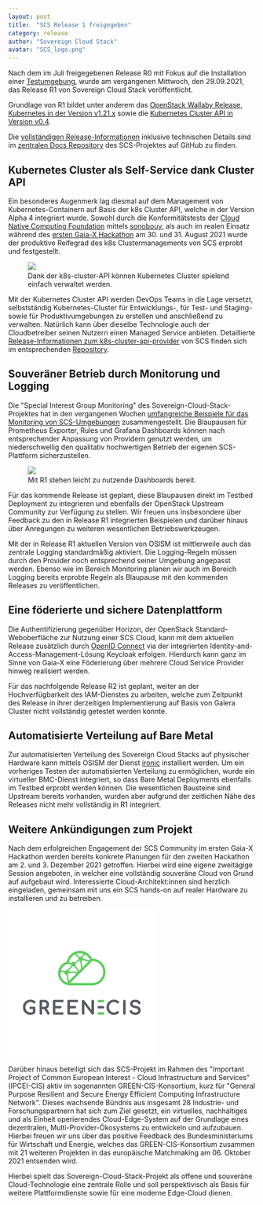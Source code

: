 ```yaml
---
layout: post
title:  "SCS Release 1 freigegeben"
category: release
author: "Sovereign Cloud Stack"
avatar: "SCS_logo.png"
---
```


Nach dem im Juli freigegebenen Release R0 mit Fokus auf die Installation einer [Testumgebung](https://docs.osism.tech/testbed/), wurde am vergangenen Mittwoch, den 29.09.2021, das Release R1 von Sovereign Cloud Stack veröffentlicht.

Grundlage von R1 bildet unter anderem das [OpenStack Wallaby Release](https://releases.openstack.org/wallaby/), [Kubernetes in der Version v1.21.x](https://github.com/kubernetes/kubernetes/releases) sowie die [Kubernetes Cluster API in Version v0.4](https://github.com/kubernetes-sigs/cluster-api/releases).

Die [vollständigen Release-Informationen](https://github.com/SovereignCloudStack/Docs/blob/main/Release-Notes/Release1.md) inklusive technischen Details sind im [zentralen Docs Repository](https://github.com/SovereignCloudStack/Docs) des SCS-Projektes auf GitHub zu finden.

## Kubernetes Cluster als Self-Service dank Cluster API

Ein besonderes Augenmerk lag diesmal auf dem Management von Kubernetes-Containern auf Basis der k8s Cluster API, welche in der Version Alpha 4 integriert wurde. Sowohl durch die Konformitätstests der [Cloud Native Computing Foundation](https://www.cncf.io/) mittels [sonobouy](https://sonobuoy.io/), als auch im realen Einsatz während des [ersten Gaia-X Hackathon](https://www.gaia-x.eu/news/gaia-x-hackathon-1-new-technology-develops-live-today-and-tomorrow) am 30. und 31. August 2021 wurde der produktive Reifegrad des k8s Clustermanagements von SCS erprobt und festgestellt.

<figure class="figure mx-auto d-block" style="width:90%">
  <a href="{{ "/assets/images/release1/screenshot-capi-provisioning-k9s.png" | prepend: site.baseurl_root }}">
    <img src="{{ "/assets/images/release1/screenshot-capi-provisioning-k9s.png" | prepend: site.baseurl_root }}" class="figure-img w-100">
  </a>
    <figcaption class="figure-caption">
    Dank der k8s-cluster-API können Kubernetes Cluster spielend einfach verwaltet werden.
  </figcaption>
</figure>


Mit der Kubernetes Cluster API werden DevOps Teams in die Lage versetzt, selbstständig Kubernetes-Cluster für Entwicklungs-, für Test- und Staging- sowie für Produktivumgebungen zu erstellen und anschließend zu verwalten. Natürlich kann über dieselbe Technologie auch der Cloudbetreiber seinen Nutzern einen Managed Service anbieten. Detaillierte [Release-Informationen zum k8s-cluster-api-provider](https://github.com/SovereignCloudStack/k8s-cluster-api-provider/blob/master/Release-Notes-R1.md) von SCS finden sich im entsprechenden [Repository](https://github.com/SovereignCloudStack/k8s-cluster-api-provider).

## Souveräner Betrieb durch Monitorung und Logging

Die "Special Interest Group Monitoring" des Sovereign-Cloud-Stack-Projektes hat in den vergangenen Wochen [umfangreiche Beispiele für das Monitoring von SCS-Umgebungen](https://github.com/osism/kolla-operations) zusammengestellt. Die Blaupausen für Prometheus Exporter, Rules und Grafana Dashboards können nach entsprechender Anpassung von Providern genutzt werden, um niederschwellig den qualitativ hochwertigen Betrieb der eigenen SCS-Plattform sicherzustellen.

<figure class="figure mx-auto d-block" style="width:90%">
  <a href="{{ "/assets/images/release1/screenshot-ceph-dashboard.png" | prepend: site.baseurl_root }}">
    <img src="{{ "/assets/images/release1/screenshot-ceph-dashboard.png" | prepend: site.baseurl_root }}" class="figure-img w-100">
  </a>
    <figcaption class="figure-caption">
    Mit R1 stehen leicht zu nutzende Dashboards bereit.
  </figcaption>
</figure>

Für das kommende Release ist geplant, diese Blaupausen direkt im Testbed Deployment zu integrieren und ebenfalls der OpenStack Upstream Community zur Verfügung zu stellen. Wir freuen uns insbesondere über Feedback zu den in Release R1 integrierten Beispielen und darüber hinaus über Anregungen zu weiteren wesentlichen Betriebswerkzeugen.

Mit der in Release R1 aktuellen Version von OSISM ist mittlerweile auch das zentrale Logging standardmäßig aktiviert. Die Logging-Regeln müssen durch den Provider noch entsprechend seiner Umgebung angepasst werden. Ebenso wie im Bereich Monitoring planen wir auch im Bereich Logging bereits erprobte Regeln als Blaupause mit den kommenden Releases zu veröffentlichen.

## Eine föderierte und sichere Datenplattform

Die Authentifizierung gegenüber Horizon, der OpenStack Standard-Weboberfläche zur Nutzung einer SCS Cloud, kann mit dem aktuellen Release zusätzlich durch [OpenID Connect](https://openid.net/connect/) via der integrierten Identity-and-Access-Management-Lösung Keycloak erfolgen. Hierdurch kann ganz im Sinne von Gaia-X eine Föderierung über mehrere Cloud Service Provider hinweg realisiert werden.

Für das nachfolgende Release R2 ist geplant, weiter an der Hochverfügbarkeit des IAM-Dienstes zu arbeiten, welche zum Zeitpunkt des Release in ihrer derzeitigen Implementierung auf Basis von Galera Cluster nicht vollständig getestet werden konnte.

## Automatisierte Verteilung auf Bare Metal

Zur automatisierten Verteilung des Sovereign Cloud Stacks auf physischer Hardware kann mittels OSISM der Dienst [ironic](https://ironicbaremetal.org/) installiert werden. Um ein vorheriges Testen der automatisierten Verteilung zu ermöglichen, wurde ein virtueller BMC-Dienst integriert, so dass Bare Metal Deployments ebenfalls im Testbed erprobt werden können. Die wesentlichen Bausteine sind Upstream bereits vorhanden, wurden aber aufgrund der zeitlichen Nähe des Releases nicht mehr vollständig in R1 integriert.

## Weitere Ankündigungen zum Projekt

Nach dem erfolgreichen Engagement der SCS Community im ersten Gaia-X Hackathon werden bereits konkrete Planungen für den zweiten Hackathon am 2. und 3. Dezember 2021 getroffen. Hierbei wird eine eigene zweitägige Session angeboten, in welcher eine vollständig souveräne Cloud von Grund auf aufgebaut wird. Interessierte Cloud-Architekt:innen sind herzlich eingeladen, gemeinsam mit uns ein SCS hands-on auf realer Hardware zu installieren und zu betreiben.

<img src="/assets/images/logo-greencis.png" class="float-left" alt="GREEN-CIS" style="width:300px;">

Darüber hinaus beteiligt sich das SCS-Projekt im Rahmen des "Important Project of Common European Interest - Cloud Infrastructure and Services" (IPCEI-CIS) aktiv im sogenannten GREEN-CIS-Konsortium, kurz für "General Purpose Resilient and Secure Energy Efficient Computing Infrastructure Network". Dieses wachsende Bündnis aus insgesamt 28 Industrie- und Forschungspartnern hat sich zum Ziel gesetzt, ein virtuelles, nachhaltiges und als Einheit operierendes Cloud-Edge-System auf der Grundlage eines dezentralen, Multi-Provider-Ökosystems zu entwickeln und aufzubauen. Hierbei freuen wir uns über das positive Feedback des Bundesministeriums für Wirtschaft und Energie, welches das GREEN-CIS-Konsortium zusammen mit 21 weiteren Projekten in das europäische Matchmaking am 06. Oktober 2021 entsenden wird.

Hierbei spielt das Sovereign-Cloud-Stack-Projekt als offene und souveräne Cloud-Technologie eine zentrale Rolle und soll perspektivisch als Basis für weitere Plattformdienste sowie für eine moderne Edge-Cloud dienen.
